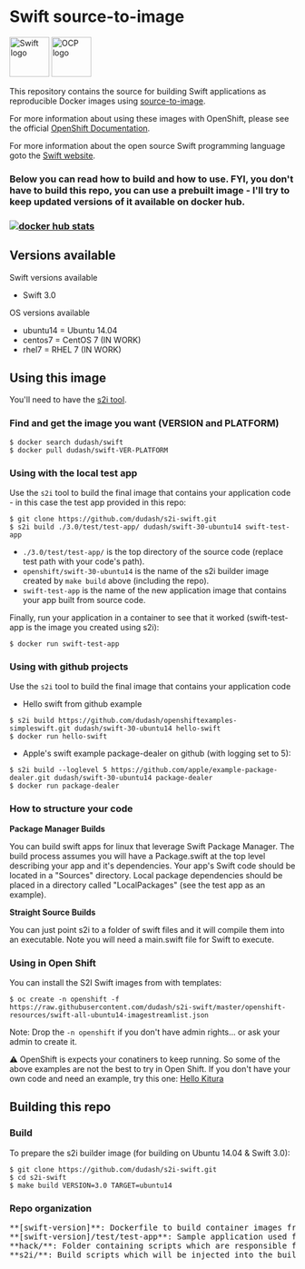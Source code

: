 # Swift source-to-image

<img src="https://swift.org/assets/images/swift.svg" alt="Swift logo" height="70" >
<img src="https://www.openshift.com/images/logos/openshift/Logotype_RH_OpenShift_wLogo_RGB_Gray.svg" alt="OCP logo" height="70" >

This repository contains the source for building Swift applications as reproducible Docker images using [source-to-image](https://github.com/openshift/source-to-image).

For more information about using these images with OpenShift, please see the
official [OpenShift Documentation](https://docs.openshift.org/latest/architecture/core_concepts/builds_and_image_streams.html#source-build).

For more information about the open source Swift programming language goto the [Swift website](https://swift.org).


<h3>Below you can read how to build and how to use.  FYI, you don't have to build this repo, you can use a prebuilt image - I'll try to keep updated versions of it available on docker hub.<h3>

[![docker hub stats](http://dockeri.co/image/dudash/swift-30-ubuntu14)](https://hub.docker.com/r/dudash/swift-30-ubuntu14/)


## Versions available

Swift versions available
* Swift 3.0

OS versions available
* ubuntu14 = Ubuntu 14.04
* centos7 = CentOS 7 (IN WORK)
* rhel7 = RHEL 7 (IN WORK)


## Using this image

You'll need to have the [s2i tool](https://github.com/openshift/source-to-image).

### Find and get the image you want (VERSION and PLATFORM)

```shell
$ docker search dudash/swift
$ docker pull dudash/swift-VER-PLATFORM
```

### Using with the local test app
Use the `s2i` tool to build the final image that contains your application code - in this case the test app provided in this repo:

```shell
$ git clone https://github.com/dudash/s2i-swift.git
$ s2i build ./3.0/test/test-app/ dudash/swift-30-ubuntu14 swift-test-app
```
* `./3.0/test/test-app/` is the top directory of the source code (replace test path with your code's path).
* `openshift/swift-30-ubuntu14` is the name of the s2i builder image created by `make build` above (including the repo).
* `swift-test-app` is the name of the new application image that contains your app built from source code.

Finally, run your application in a container to see that it worked (swift-test-app is the image you created using s2i):
```shell
$ docker run swift-test-app
```

### Using with github projects

Use the `s2i` tool to build the final image that contains your application code

* Hello swift from github example
```shell
$ s2i build https://github.com/dudash/openshiftexamples-simpleswift.git dudash/swift-30-ubuntu14 hello-swift
$ docker run hello-swift
```
* Apple's swift example package-dealer on github (with logging set to 5):
```shell
$ s2i build --loglevel 5 https://github.com/apple/example-package-dealer.git dudash/swift-30-ubuntu14 package-dealer
$ docker run package-dealer
```

### How to structure your code

**Package Manager Builds**

You can build swift apps for linux that leverage Swift Package Manager.  The build process assumes you will have a Package.swift at the top level describing your app and it's dependencies.  Your app's Swift code should be located in a "Sources" directory.  Local package dependencies should be placed in a directory called "LocalPackages" (see the test app as an example).

**Straight Source Builds**

You can just point s2i to a folder of swift files and it will compile them into an executable.  Note you will need a main.swift file for Swift to execute.

### Using in Open Shift

You can install the S2I Swift images from with templates:
```shell
$ oc create -n openshift -f https://raw.githubusercontent.com/dudash/s2i-swift/master/openshift-resources/swift-all-ubuntu14-imagestreamlist.json
```

Note: Drop the ```-n openshift``` if you don't have admin rights... or ask your admin to create it.

:warning: OpenShift is expects your conatiners to keep running. So some of the above examples are not the best to try in Open Shift.  If you don't have your own code and need an example, try this one: [Hello Kitura](https://github.com/dudash/openshiftexamples-hellokitura)


## Building this repo

### Build 
To prepare the s2i builder image (for building on Ubuntu 14.04 & Swift 3.0):
```shell
$ git clone https://github.com/dudash/s2i-swift.git
$ cd s2i-swift
$ make build VERSION=3.0 TARGET=ubuntu14
```

### Repo organization
<pre>
**[swift-version]**: Dockerfile to build container images from
**[swift-version]/test/test-app**: Sample application used for tests
**hack/**: Folder containing scripts which are responsible for the build and test actions performed by the Makefile
**s2i/**: Build scripts which will be injected into the builder image and executed during application source code builds
</pre>

